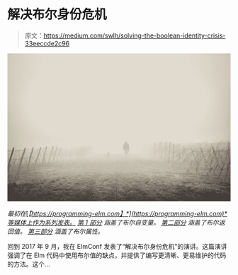 # 解决布尔身份危机

> 原文：<https://medium.com/swlh/solving-the-boolean-identity-crisis-33eeccde2c96>

![](img/b5c7bd8c3e59cb3555a9e7bb1af17f87.png)

*最初在*[*【https://programming-elm.com】*](https://programming-elm.com)*等媒体上作为系列发表。* [*第 1 部分*](/@elpapapollo/solving-the-boolean-identity-crisis-part-1-5cf7b260490a) *涵盖了布尔自变量。* [*第二部分*](/@elpapapollo/solving-the-boolean-identity-crisis-part-2-4bb47dbbd263) *涵盖了布尔返回值。* [*第三部分*](/@elpapapollo/solving-the-boolean-identity-crisis-part-3-b31aa6b82abc) *涵盖了布尔属性。*

回到 2017 年 9 月，我在 ElmConf 发表了“解决布尔身份危机”的演讲。这篇演讲强调了在 Elm 代码中使用布尔值的缺点，并提供了编写更清晰、更易维护的代码的方法。这个…